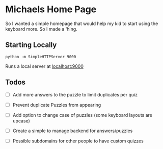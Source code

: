 # Michaels Home Page

So I wanted a simple homepage that would help my kid to start using the
keyboard more. So I made a 'hing.

## Starting Locally

`python -m SimpleHTTPServer 9000`

Runs a local server at [localhost:9000](http://localhost:9000)

## Todos

- [ ] Add more answers to the puzzle to limit duplicates per quiz
- [ ] Prevent duplicate Puzzles from appearing
- [ ] Add option to change case of puzzles (some keyboard layouts are upcase)
- [ ] Create a simple to manage backend for answers/puzzles
- [ ] Possible subdomains for other people to have custom quizzes

